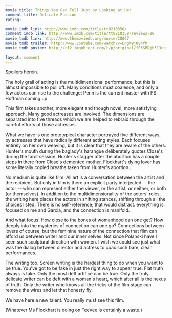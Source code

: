 ```yaml
---
movie title: Things You Can Tell Just by Looking at Her
comment title: Delicate Passion
rating: 

movie imdb link: http://www.imdb.com/title/tt0210358/
comment imdb link: http://www.imdb.com/title/tt0210358/reviews-20
movie tmdb link: http://www.themoviedb.org/movie/20067
movie tmdb trailer: http://www.youtube.com/watch?v=LngW9j0y4fM
movie tmdb poster: http://cf2.imgobject.com/t/p/original/fP5SPDjh313cnmDnPHHb1BdGUS9.jpg

layout: comment
---
```


Spoilers herein.

The holy grail of acting is the multidimensional performance, but this is almost impossible to pull off. Many conditions must coalesce, and only a few actors can rise to the challenge: Penn is the current master with PS Hoffman coming up.

This film takes another, more elegant and though novel, more satisfying approach. Many good actresses are involved. The dimensions are separated into five threads which we are helped to rebraid through the careful efforts of those actresses.

What we have is one prototypical character portrayed five different ways, by actresses that have radically different acting styles. Each focuses entirely on her own weaving, but it is clear that they are aware of the others. Hunter's mouth during the baglady's harangue deliberately quotes Close's during the tarot session. Hunter's stagger after the abortion has a couple steps in there from Close's demented mother. Flockhart's dying lover has some literally copied breaths taken from Hunter's abortion...

No medium is quite like film. All art is a conversation between the artist and the recipient. But only in film is there an explicit party interjected -- the actor -- who can represent either the viewer, or the artist, or neither, or both (or themselves). In addition to the multidimensionality of the actors' roles, the writing here places the actors in shifting stances, shifting through all the choices listed. There is no self-reference; that would distract. everything is focused on me and Garcia, and the connection is manifold.

And what focus! How close to the bones of womanhood can one get? How deeply into the mysteries of connection can one go? Connections between lovers of course, but the feminine nature of the connection that film can afford us between writer and our inner selves. Not since Polanski have I seen such sculptural direction with women. I wish we could see just what was the dialog between director and actress to coax such bare, clean performances.

The writing too. Screen writing is the hardest thing to do when you want to be true. You've got to be fake in just the right way to appear true. Flat truth always is fake. Only the most deft artifice can be true. Only the truly delicate writer can be deft with a woman's heart, which after all is the nexus of truth. Only the writer who knows all the tricks of the film stage can remove the wires and let that honesty fly.

We have here a new talent. You really must see this film.

(Whatever Ms Flockhart is doing on TeeVee is certainly a waste.)